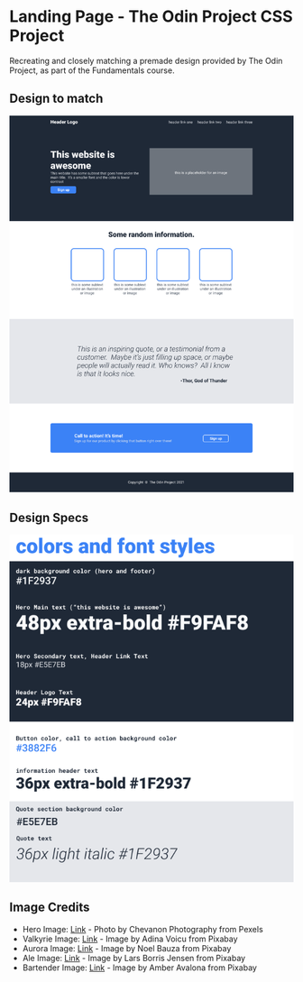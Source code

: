 # Landing Page - The Odin Project CSS Project

Recreating and closely matching a premade design provided by The Odin Project, as part of the Fundamentals course.

## Design to match

![](./reference/landing-page-design.png)

## Design Specs

![](./reference/landing-page-colors_and_stuff.png)

## Image Credits

* Hero Image: [Link](https://www.pexels.com/photo/person-performing-coffee-art-302899/) - Photo by Chevanon Photography from Pexels
* Valkyrie Image: [Link](https://pixabay.com/photos/warrior-woman-sword-wild-beauty-1240984/) - Image by Adina Voicu from Pixabay
* Aurora Image: [Link](https://pixabay.com/photos/northern-lights-aurora-borealis-1197755/) - Image by Noel Bauza from Pixabay
* Ale Image: [Link](https://pixabay.com/photos/drinking-horn-viking-drink-horn-1974163/) - Image by Lars Borris Jensen from Pixabay
* Bartender Image: [Link](https://pixabay.com/photos/viking-viking-helmet-skull-face-1784657/) - Image by Amber Avalona from Pixabay
